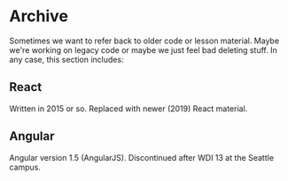 # Archive

Sometimes we want to refer back to older code or lesson material. Maybe we're working on legacy code or maybe we just feel bad deleting stuff. In any case, this section includes:

## React

Written in 2015 or so. Replaced with newer (2019) React material.

## Angular 

Angular version 1.5 (AngularJS). Discontinued after WDI 13 at the Seattle campus.
